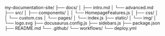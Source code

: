 my-documentation-site/
├── docs/
│   ├── intro.md
│   └── advanced.md
├── src/
│   ├── components/
│   │   └── HomepageFeatures.js
│   ├── css/
│   │   └── custom.css
│   └── pages/
│       └── index.js
├── static/
│   └── img/
│       └── logo.svg
├── docusaurus.config.js
├── sidebars.js
├── package.json
├── README.md
└── .github/
    └── workflows/
        └── deploy.yml
